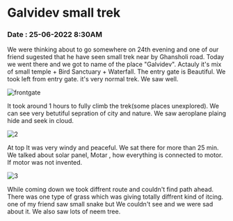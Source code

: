 # Galvidev small trek 

### Date : 25-06-2022 8:30AM

We were thinking about to go somewhere on 24th evening and one of our friend sugested that he have seen small trek near by Ghansholi road. Today we went there and we got to name of the place "Galvidev". Actauly it's mix of small temple + Bird Sanctuary + Waterfall. The entry gate is Beautiful. We took left from entry gate. it's very normal trek. We saw well.

![frontgate](https://github.com/koolwithk/blog/blob/main/2022/1.Gavlidev/images/1.frontgate.png?raw=true)

It took around 1 hours to fully climb the trek(some places unexplored). We can see very betutiful sepration of city and nature. We saw aeroplane plaing hide and seek in cloud.

![2](https://github.com/koolwithk/blog/blob/main/2022/1.Gavlidev/images/2.png?raw=true)

At top It was very windy and peaceful. We sat there for more than 25 min. We talked about solar panel, Motar , how everything is connected to motor. If motor was not invented.

![3](https://github.com/koolwithk/blog/blob/main/2022/1.Gavlidev/images/3.png?raw=true)

While coming down we took diffrent route and couldn't find path ahead. There was one type of grass which was giving totally diffrent kind of itcing.
one of my friend saw small snake but We couldn't see and we were sad about it. We also saw lots of neem tree.

